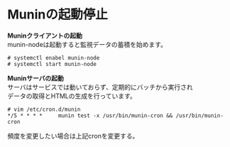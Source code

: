 # Muninの起動停止

**Muninクライアントの起動**  
munin-nodeは起動すると監視データの蓄積を始めます。  

```
# systemctl enabel munin-node
# systemctl start munin-node
```

**Muninサーバの起動**  
サーバはサービスでは動いておらず、定期的にバッチから実行され  
データの取得とHTMLの生成を行っています。  

```
# vim /etc/cron.d/munin
*/5 * * * *     munin test -x /usr/bin/munin-cron && /usr/bin/munin-cron
```

頻度を変更したい場合は上記cronを変更する。  